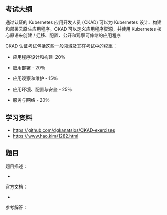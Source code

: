 ## 考试大纲

通过认证的 Kubernetes 应用开发人员 (CKAD) 可以为 Kubernetes 设计、构建和部署云原生应用程序。CKAD 可以定义应用程序资源，并使用 Kubernetes 核心原语来创建 / 迁移、配置、公开和观察可伸缩的应用程序

CKAD 认证考试包括这些一般领域及其在考试中的权重：

- 应用程序设计和构建–20%

- 应用部署 - 20％

- 应用观察和维护 - 15％

- 应用环境、配置与安全 - 25％

- 服务与网络 - 20％

## 学习资料

- <https://github.com/dgkanatsios/CKAD-exercises>
- <https://www.hao.kim/1282.html>

## 题目

题目描述：

- 

官方文档：

- 

参考解答：
